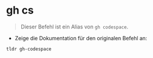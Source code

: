 # gh cs

> Dieser Befehl ist ein Alias von  `gh codespace`.

- Zeige die Dokumentation für den originalen Befehl an:

`tldr gh-codespace`
